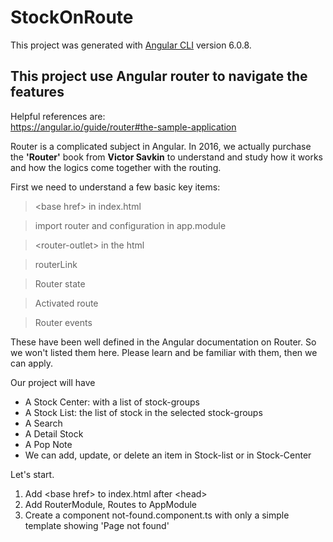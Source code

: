 # StockOnRoute

This project was generated with [Angular CLI](https://github.com/angular/angular-cli) version 6.0.8.

## This project use Angular router to navigate the features

Helpful references are:  
 https://angular.io/guide/router#the-sample-application  

Router is a complicated subject in Angular.  In 2016, we actually purchase the **'Router'** book from **Victor Savkin** to understand and study how it works and how the logics come together with the routing.

First we need to understand a few basic key items:

> \<base href> in index.html

> import router and configuration in app.module

> \<router-outlet> in the html

> routerLink 

> Router state

> Activated route

> Router events

These have been well defined in the Angular documentation on Router.  So we won't listed them here.  Please learn and be familiar with them, then we can apply.

Our project will have  
- A Stock Center: with a list of stock-groups
- A Stock List: the list of stock in the selected stock-groups
- A Search
- A Detail Stock
- A Pop Note
- We can add, update, or delete an item in Stock-list or in Stock-Center

Let's start.
1. Add \<base href> to index.html after \<head>
2. Add RouterModule, Routes to AppModule
3. Create a component not-found.component.ts with only a simple template showing 'Page not found'
  



